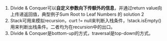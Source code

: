 1. Divide & Conquer可以**自定义参数向下传额外的信息**，并通过return value向上传递返回值，典型例子Sum Root to Leaf Numbers 的 solution 2
2. Stack可用来模拟recursion，curt != null来判断入栈条件，!stack.isEmpty\(\)用来判断出栈条件。二者均为在recursion中的出口。
3. Divide & Conquer是bottom-up的方式，traversal是top-down的方式。



